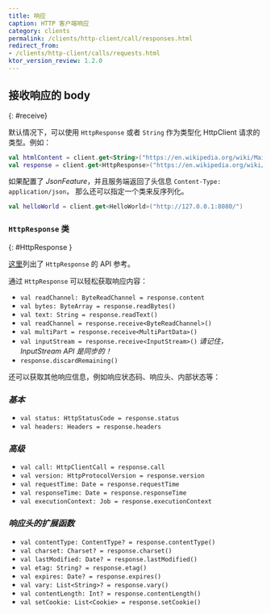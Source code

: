```yaml
---
title: 响应
caption: HTTP 客户端响应
category: clients
permalink: /clients/http-client/call/responses.html
redirect_from:
- /clients/http-client/calls/requests.html
ktor_version_review: 1.2.0
---
```


## 接收响应的 body

{: #receive}

默认情况下，可以使用 `HttpResponse` 或者 `String` 作为类型化
HttpClient 请求的类型。例如：

```kotlin
val htmlContent = client.get<String>("https://en.wikipedia.org/wiki/Main_Page")
val response = client.get<HttpResponse>("https://en.wikipedia.org/wiki/Main_Page")
```

如果配置了 *JsonFeature*，并且服务端返回了头信息 `Content-Type: application/json`，
那么还可以指定一个类来反序列化。

```kotlin
val helloWorld = client.get<HelloWorld>("http://127.0.0.1:8080/")
```

### `HttpResponse` 类

{: #HttpResponse }

[这里](https://api.ktor.io/{{site.ktor_version}}/io.ktor.client.response/-http-response/)列出了 `HttpResponse` 的 API 参考。

通过 `HttpResponse` 可以轻松获取响应内容：

* `val readChannel: ByteReadChannel = response.content`
* `val bytes: ByteArray = response.readBytes()`
* `val text: String = response.readText()`
* `val readChannel = response.receive<ByteReadChannel>()`
* `val multiPart = response.receive<MultiPartData>()`
* `val inputStream = response.receive<InputStream>()` *请记住，InputStream API 是同步的！*
* `response.discardRemaining()`

还可以获取其他响应信息，例如响应状态码、响应头、内部状态等：

### *基本*

* `val status: HttpStatusCode = response.status`
* `val headers: Headers = response.headers`

### *高级*

* `val call: HttpClientCall = response.call`
* `val version: HttpProtocolVersion = response.version`
* `val requestTime: Date = response.requestTime`
* `val responseTime: Date = response.responseTime`
* `val executionContext: Job = response.executionContext`

### *响应头的扩展函数*

* `val contentType: ContentType? = response.contentType()`
* `val charset: Charset? = response.charset()`
* `val lastModified: Date? = response.lastModified()`
* `val etag: String? = response.etag()`
* `val expires: Date? = response.expires()`
* `val vary: List<String>? = response.vary()`
* `val contentLength: Int? = response.contentLength()`
* `val setCookie: List<Cookie> = response.setCookie()`
